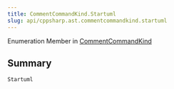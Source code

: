 ```yaml
---
title: CommentCommandKind.Startuml
slug: api/cppsharp.ast.commentcommandkind.startuml
---
```

Enumeration Member in [CommentCommandKind](/api/cppsharp/ast/commentcommandkind)

## Summary



```csharp
Startuml
```

